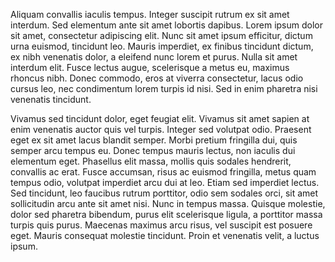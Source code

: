---
---

Aliquam convallis iaculis tempus. Integer suscipit rutrum ex sit amet interdum. Sed elementum ante sit amet lobortis dapibus. Lorem ipsum dolor sit amet, consectetur adipiscing elit. Nunc sit amet ipsum efficitur, dictum urna euismod, tincidunt leo. Mauris imperdiet, ex finibus tincidunt dictum, ex nibh venenatis dolor, a eleifend nunc lorem et purus. Nulla sit amet interdum elit. Fusce lectus augue, scelerisque a metus eu, maximus rhoncus nibh. Donec commodo, eros at viverra consectetur, lacus odio cursus leo, nec condimentum lorem turpis id nisi. Sed in enim pharetra nisi venenatis tincidunt.

Vivamus sed tincidunt dolor, eget feugiat elit. Vivamus sit amet sapien at enim venenatis auctor quis vel turpis. Integer sed volutpat odio. Praesent eget ex sit amet lacus blandit semper. Morbi pretium fringilla dui, quis semper arcu tempus eu. Donec tempus mauris lectus, non iaculis dui elementum eget. Phasellus elit massa, mollis quis sodales hendrerit, convallis ac erat. Fusce accumsan, risus ac euismod fringilla, metus quam tempus odio, volutpat imperdiet arcu dui at leo. Etiam sed imperdiet lectus. Sed tincidunt, leo faucibus rutrum porttitor, odio sem sodales orci, sit amet sollicitudin arcu ante sit amet nisi. Nunc in tempus massa. Quisque molestie, dolor sed pharetra bibendum, purus elit scelerisque ligula, a porttitor massa turpis quis purus. Maecenas maximus arcu risus, vel suscipit est posuere eget. Mauris consequat molestie tincidunt. Proin et venenatis velit, a luctus ipsum.

